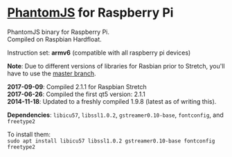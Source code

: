 # [PhantomJS](http://phantomjs.org) for Raspberry Pi

PhantomJS binary for Raspberry Pi.  
Compiled on Raspbian Hardfloat.

Instruction set: __armv6__ (compatible with all raspberry pi devices)

__Note__: Due to different versions of libraries for Rasbian prior to Stretch, you'll have to use the [master branch](https://github.com/piksel/phantomjs-raspberrypi/tree/master).

__2017-09-09__: Compiled 2.1.1 for Raspbian Stretch  
__2017-06-26__: Compiled the first qt5 version: 2.1.1  
__2014-11-18__: Updated to a freshly compiled 1.9.8 (latest as of writing this).

__Dependencies__:
`libicu57`, `libssl1.0.2`, `gstreamer0.10-base`, `fontconfig`, and `freetype2`

To install them:  
`sudo apt install libicu57 libssl1.0.2 gstreamer0.10-base fontconfig freetype2`  
